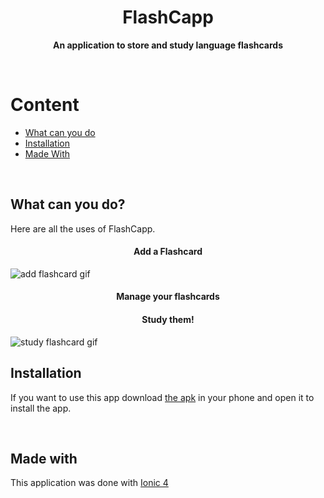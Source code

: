  <h1 align="center">FlashCapp</h3>
 <p align="center"><b>An application to store and study language flashcards</b></p>
 <br>
<h1>Content</h1>
<ul>
 <li><a href="#users">What can you do<a/></li>
 <li><a href="#insta">Installation<a/></li>
 <li><a href="#made">Made With<a/></li>
</ul>
<br>
 <h2 id="uses"><b>What can you do?</b></h2>
 <p>Here are all the uses of FlashCapp.
 <h4 align="center">Add a Flashcard</h3>
 <!-- Add image or gif-->
  <img src="https://github.com/IvanTorres21/FlashCappIonic/addgif.gif" alt="add flashcard gif">
 <h4 align="center">Manage your flashcards</h3>
 <!-- Add image or gif-->

 <h4 align="center">Study them!</h3>
 <!-- Add image or gif-->
  <img src="https://github.com/IvanTorres21/FlashCappIonic/studygif.gif" alt="study flashcard gif">
 <br>
 <h2 id="insta">Installation</h2>
 <p>If you want to use this app download <a href="https://drive.google.com/file/d/15MOw9_PzZG449EOjEy4NzaN5GAsxMAY1/view?usp=sharing">the apk</a> in your phone and open it to install the app.</p>
 <br>
 <h2 id="made">Made with</h2>
 <p>This application was done with <a href="https://ionicframework.com/">Ionic 4</a>
 
<!-- MARKDOWN LINKS & IMAGES -->
[add]: https://github.com/IvanTorres21/FlashCappIonic/addgif.gif
[study]: https://github.com/IvanTorres21/FlashCappIonic/studygif.gif
